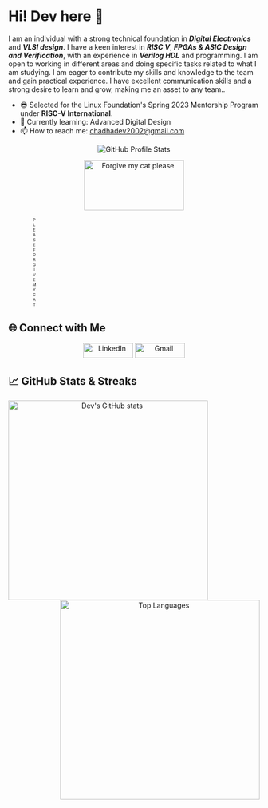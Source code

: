 # Hi! Dev here 👋

I am an individual with a strong technical foundation in **_Digital Electronics_** and **_VLSI design_**. I have a keen interest in **_RISC V_**, **_FPGAs & ASIC Design and Verification_**, with an experience in **_Verilog HDL_** and programming. I am open to working in different areas and doing specific tasks related to what I am studying. I am eager to contribute my skills and knowledge to the team and gain practical experience. I have excellent communication skills and a strong desire to learn and grow, making me an asset to any team..

<!--- - 🔭 I’m currently working on -->
- 😎 Selected for the Linux Foundation's Spring 2023 Mentorship Program under **RISC-V International**.
- 🌱 Currently learning: Advanced Digital Design 
- 📫 How to reach me: chadhadev2002@gmail.com

<p align="center">
  <img src="https://github-profile-trophy.vercel.app/?username=devchadha-jmi&theme=radical" alt="GitHub Profile Stats" />
</p>

<p align="center">
  <img src="https://media.giphy.com/media/vFKqnCdLPNOKc/giphy.gif" alt="Forgive my cat please" width="200" height="100" />
  <p align="center" style="font-size: 8px; letter-spacing: 400px;">
  PLEASE FORGIVE MY CAT
</p>
</p>





## 🌐 Connect with Me

<p align="center">
  <a href="https://www.linkedin.com/in/dev-chadha-jmi/"><img src="https://img.shields.io/badge/LinkedIn-0077B5?style=for-the-badge&logo=linkedin&logoColor=white" alt="LinkedIn" width="100" height="30"></a>
  <a href="chadhadev2002@gmail.com"><img src="https://img.shields.io/badge/Gmail-D14836?style=for-the-badge&logo=gmail&logoColor=white" alt="Gmail" width="100" height="30"></a>
</p>

## 📈 GitHub Stats & Streaks

<p align="center">
  <img align="left" src="https://github-readme-stats.vercel.app/api?username=devchadha-jmi&show_icons=true&theme=radical&hide_rank=false&rank_icon=github" alt="Dev's GitHub stats" style="width: 400px;" />
  <img align="right" src="https://github-readme-streak-stats.herokuapp.com/?user=devchadha-jmi&layout=compact&theme=radical" alt="Top Languages" style="width: 400px;" />
</p>


</br>



  







